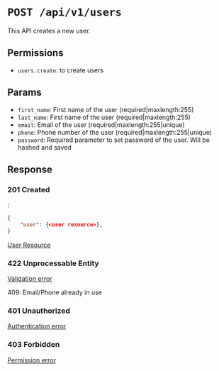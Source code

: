 # `POST /api/v1/users`
This API creates a new user.


## Permissions
- `users.create`: to create users

## Params

- `first_name`: First name of the user (required|maxlength:255)
- `last_name`: First name of the user (required|maxlength:255)
- `email`: Email of the user (required|maxlength:255|unique)
- `phone`: Phone number of the user (required|maxlength:255|unique)
- `password`: Required parameter to set password of the user. Will be hashed and saved

## Response

### 201 Created
:
```json
{
    "user": {<user resource>},
}
```

[User Resource](../resources/user.md)

### 422 Unprocessable Entity
[Validation error](../validation-errors.md)

409: Email/Phone already in use

### 401 Unauthorized
[Authentication error](../authentication-errors.md)

### 403 Forbidden
[Permission error](../permission-errors.md)
